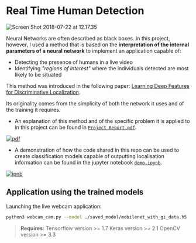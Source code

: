 
# Real Time Human Detection

![Screen Shot 2018-07-22 at 12.17.35](https://i.imgur.com/RCcHhj8.jpg)

Neural Networks are often described as black boxes. In this project, however, I used a method that is based on the **interpretation of the internal parameters of a neural network** to implement an application capable of:
- Detecting the presence of humans in a live video
- Identifying *"regions of interest"* where the individuals detected are most likely to be situated

This method was introduced in the following paper: [Learning Deep Features for Discriminative Localization](http://cnnlocalization.csail.mit.edu/Zhou_Learning_Deep_Features_CVPR_2016_paper.pdf).

Its originality comes from the simplicity of both the network it uses and of the training it requires.

- An explanation of this method and of the specific problem it is applied to in this project can be found in [`Project Report.pdf`](https://github.com/Selim78/real-time-human-detection/blob/master/Project%20Report.pdf).

[![pdf](https://i.imgur.com/B6YCmjn.png)](https://github.com/Selim78/real-time-human-detection/blob/master/Project%20Report.pdf)
- A demonstration of how the code shared in this repo can be used to create classification models capable of outputting localisation information can be found in the jupyter notebook [`demo.ipynb`](https://github.com/Selim78/real-time-human-detection/blob/master/demo.ipynb).

[![ipnb](https://i.imgur.com/mYZfwXl.png)](https://github.com/Selim78/real-time-human-detection/blob/master/demo.ipynb)

## Application using the trained models

Launching the live webcam application:

``` sh
python3 webcam_cam.py --model ./saved_model/mobilenet_with_gi_data.h5
```

>**Requires:**
>Tensorflow version     >= 1.7
>Keras version         >= 2.1
>OpenCV version         >= 3.3
